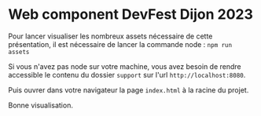 # Web component DevFest Dijon 2023

Pour lancer visualiser les nombreux assets nécessaire de cette présentation,
il est nécessaire de lancer la commande node : `npm run assets` 

Si vous n'avez pas node sur votre machine, vous avez besoin de rendre accessible le contenu du
dossier `support` sur l'url `http://localhost:8080`.

Puis ouvrer dans votre navigateur la page `index.html` à la racine du projet.



Bonne visualisation.